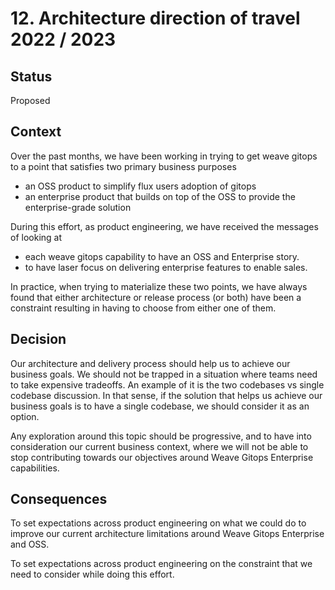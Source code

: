 # 12. Architecture direction of travel 2022 / 2023

## Status

Proposed

## Context

Over the past months, we have been working in trying to get weave gitops to a point that satisfies two primary business purposes

- an OSS product to simplify flux users adoption of gitops
- an enterprise product that builds on top of the OSS to provide the enterprise-grade solution

During this effort, as product engineering, we have received the messages of looking at

- each weave gitops capability to have an OSS and Enterprise story.
- to have laser focus on delivering enterprise features to enable sales.

In practice, when trying to materialize these two points, we have always found that either architecture or release process (or both) have been a constraint resulting in having to choose from either one of them.


## Decision

Our architecture and delivery process should help us to achieve our business goals. We should not be trapped in a situation where teams need to take expensive tradeoffs. An example of it is the two codebases vs single codebase discussion. In that sense, if the solution that helps us achieve our business goals is to have a single codebase, we should consider it as an option.

Any exploration around this topic should be progressive, and to have into consideration our current business context, where we will not be able to stop contributing towards our objectives around Weave Gitops Enterprise capabilities.


## Consequences

To set expectations across product engineering on what we could do to improve our current architecture limitations around Weave Gitops Enterprise and OSS.

To set expectations across product engineering on the constraint that we need to consider while doing this effort.
